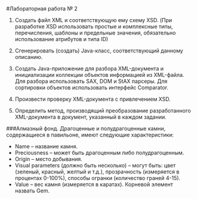 #Лабораторная работа № 2

1) Создать файл XML и соответствующую ему схему XSD.
(При разработке XSD использовать простые и комплексные типы, перечисления, шаблоны и предельные значения, обязательно использование атрибутов и типа ID)

2) Сгенерировать (создать) Java-класс, соответствующий данному описанию.
3) Создать Java-приложение для разбора XML-документа и инициализации коллекции объектов информацией из XML-файла. Для разбора использовать SAX, DOM и StAX парсеры. Для сортировки объектов использовать интерфейс Comparator.

4) Произвести проверку XML-документа с привлечением XSD.

5) Определить метод, производящий преобразование разработанного XML-документа в документ, указанный в каждом задании.

###Алмазный фонд. 
Драгоценные и полудрагоценные камни, содержащиеся в павильоне, имеют следующие характеристики:
* Name – название камня.
* Preciousness – может быть драгоценным либо полудрагоценным.
* Origin – место добывания.
* Visual parameters (должно быть несколько) – могут быть: цвет (зеленый, красный, желтый и т.д.), прозрачность (измеряется в процентах 0-100%), способы огранки (количество граней 4-15).
* Value – вес камня (измеряется в каратах). Корневой элемент назвать Gem.
